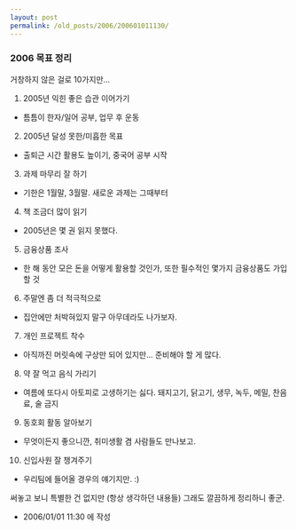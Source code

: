 ```yaml
---
layout: post
permalink: /old_posts/2006/200601011130/
---
```


### 2006 목표 정리

거창하지 않은 걸로 10가지만...

1. 2005년 익힌 좋은 습관 이어가기
- 틈틈이 한자/일어 공부, 업무 후 운동

2. 2005년 달성 못한/미흡한 목표
- 출퇴근 시간 활용도 높이기, 중국어 공부 시작

3. 과제 마무리 잘 하기
- 기한은 1월말, 3월말. 새로운 과제는 그때부터

4. 책 조금더 많이 읽기
- 2005년은 몇 권 읽지 못했다.

5. 금융상품 조사
- 한 해 동안 모은 돈을 어떻게 활용할 것인가, 또한 필수적인 몇가지 금융상품도 가입할 것

6. 주말엔 좀 더 적극적으로
- 집안에만 처박혀있지 말구 아무데라도 나가보자.

7. 개인 프로젝트 착수
- 아직까진 머릿속에 구상만 되어 있지만... 준비해야 할 게 많다.

8. 약 잘 먹고 음식 가리기
- 여름에 또다시 아토피로 고생하기는 싫다. 돼지고기, 닭고기, 생무, 녹두, 메밀, 찬음료, 술 금지

9. 동호회 활동 알아보기
- 무엇이든지 좋으니깐, 취미생활 겸 사람들도 만나보고.

10. 신입사원 잘 챙겨주기
- 우리팀에 들어올 경우의 얘기지만. :)

써놓고 보니 특별한 건 없지만 (항상 생각하던 내용들) 그래도 깔끔하게 정리하니 좋군.






- 2006/01/01 11:30 에 작성